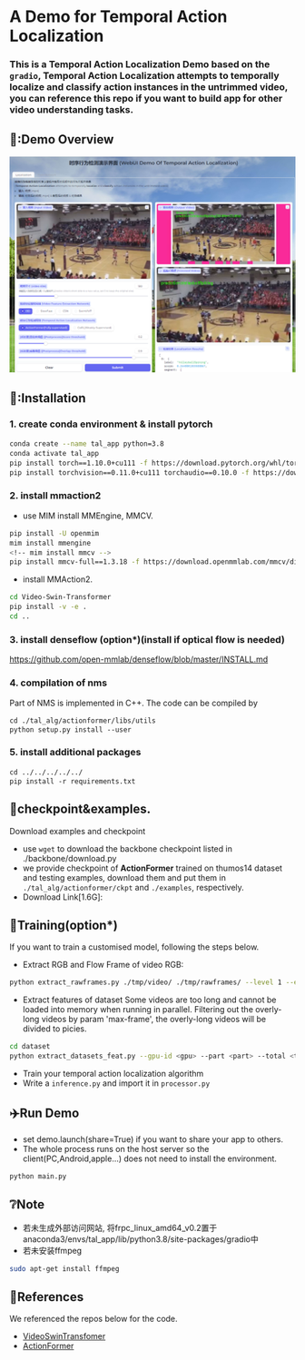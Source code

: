 # A Demo for Temporal Action Localization
### This is a Temporal Action Localization Demo based on the  `gradio`, **Temporal Action Localization** attempts to temporally **localize** and **classify** action instances in the untrimmed video, you can reference this repo if you want to build app for other video understanding tasks.

## 🐍:Demo Overview
<p>
  <div align=center><img src="./figs/demo.png" width="800" /></div>
</p>

## 📖:Installation
### 1. create conda environment & install pytorch
```bash
conda create --name tal_app python=3.8
conda activate tal_app
pip install torch==1.10.0+cu111 -f https://download.pytorch.org/whl/torch_stable.html
pip install torchvision==0.11.0+cu111 torchaudio==0.10.0 -f https://download.pytorch.org/whl/torch_stable.html
```

### 2. install mmaction2
- use MIM install MMEngine, MMCV.
```bash
pip install -U openmim
mim install mmengine
<!-- mim install mmcv -->
pip install mmcv-full==1.3.18 -f https://download.openmmlab.com/mmcv/dist/cu111/torch1.10.0/index.html
```

- install MMAction2.
```bash
cd Video-Swin-Transformer
pip install -v -e .
cd ..
```

### 3. install denseflow (option*)(install if optical flow is needed)
https://github.com/open-mmlab/denseflow/blob/master/INSTALL.md


### 4. compilation of nms
Part of NMS is implemented in C++. The code can be compiled by
```shell
cd ./tal_alg/actionformer/libs/utils
python setup.py install --user
```

### 5. install additional packages
```shell
cd ../../../../../
pip install -r requirements.txt
```


  
## 📑checkpoint&examples.
Download examples and checkpoint
- use `wget` to download the backbone checkpoint listed in ./backbone/download.py
- we provide checkpoint of **ActionFormer** trained on thumos14 dataset and testing examples, download them and put them in `./tal_alg/actionformer/ckpt` and `./examples`, respectively.
- Download Link[1.6G]:

## 🚗Training(option*)
If you want to train  a customised model, following the steps below.
- Extract RGB and Flow Frame of video
RGB:
```bash
python extract_rawframes.py ./tmp/video/ ./tmp/rawframes/ --level 1 --ext mp4 --task rgb --use-opencv
```

- Extract features of dataset
Some videos are too long and cannot be loaded into memory when running in parallel. 
Filtering out the overly-long videos by param 'max-frame', the overly-long videos will be divided to <max-frame> picies.
```bash
cd dataset
python extract_datasets_feat.py --gpu-id <gpu> --part <part> --total <total>  --resume --max-frame 10000
```

- Train your temporal action localization algorithm
- Write a `inference.py` and import it in `processor.py`
  

## ✈️Run Demo
- set demo.launch(share=True) if you want to share your app to others.
- The whole process runs on the host server so the client(PC,Android,apple...) does not need to install the environment.
```bash
python main.py
```

## ❔Note
- 若未生成外部访问网站, 将frpc_linux_amd64_v0.2置于anaconda3/envs/tal_app/lib/python3.8/site-packages/gradio中
- 若未安装ffmpeg
```bash
sudo apt-get install ffmpeg
```

## 📝References
We referenced the repos below for the code.

* [VideoSwinTransfomer](https://github.com/MohammadRezaQaderi/Video-Swin-Transformer)
* [ActionFormer](https://github.com/happyharrycn/actionformer_release)
